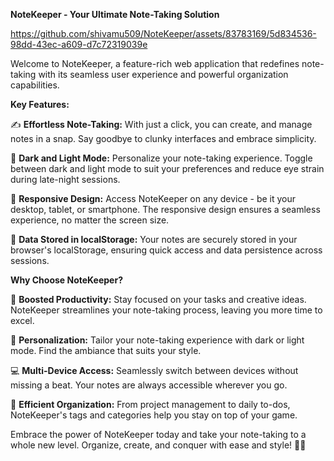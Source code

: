 **NoteKeeper - Your Ultimate Note-Taking Solution**

https://github.com/shivamu509/NoteKeeper/assets/83783169/5d834536-98dd-43ec-a609-d7c72319039e

Welcome to NoteKeeper, a feature-rich web application that redefines note-taking with its seamless user experience and powerful organization capabilities.

**Key Features:**

✍️ **Effortless Note-Taking:** With just a click, you can create, and manage notes in a snap. Say goodbye to clunky interfaces and embrace simplicity.

🎨 **Dark and Light Mode:** Personalize your note-taking experience. Toggle between dark and light mode to suit your preferences and reduce eye strain during late-night sessions.

📱 **Responsive Design:** Access NoteKeeper on any device - be it your desktop, tablet, or smartphone. The responsive design ensures a seamless experience, no matter the screen size.

💾 **Data Stored in localStorage:** Your notes are securely stored in your browser's localStorage, ensuring quick access and data persistence across sessions.

**Why Choose NoteKeeper?**

🚀 **Boosted Productivity:** Stay focused on your tasks and creative ideas. NoteKeeper streamlines your note-taking process, leaving you more time to excel.

🌈 **Personalization:** Tailor your note-taking experience with dark or light mode. Find the ambiance that suits your style.

💻 **Multi-Device Access:** Seamlessly switch between devices without missing a beat. Your notes are always accessible wherever you go.

🎯 **Efficient Organization:** From project management to daily to-dos, NoteKeeper's tags and categories help you stay on top of your game.

Embrace the power of NoteKeeper today and take your note-taking to a whole new level. Organize, create, and conquer with ease and style! 📝🚀
